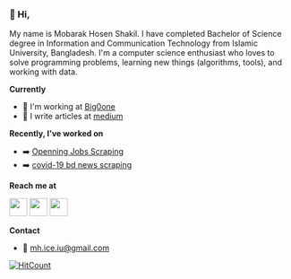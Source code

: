 ### :wave: Hi,

My name is Mobarak Hosen Shakil. I have completed Bachelor of Science degree in Information and Communication Technology from Islamic University, Bangladesh. I'm a computer science enthusiast who loves to solve programming problems, learning new things (algorithms, tools), and working with data.
 
**Currently**
- :office: I'm working at [Big0one](https://github.com/big0one)
- :pencil: I write articles at [medium](https://medium.com/imshakil)

**Recently, I've worked on**
- :arrow_right: [Openning Jobs Scraping](https://github.com/big0one/jobs-in-mail-bd)
- :arrow_right: [covid-19 bd news scraping](https://github.com/big0one/covid-19)

<!--
**Skills, I've achieved**
- Python
- C/C++
- Java
- HTML
- CSS
- SQL
-->

**Reach me at**

<a href="https://linkedin.com/in/imshakil" target="_blank"><img height="32" width="32" src="https://cdn.jsdelivr.net/npm/simple-icons@v3/icons/linkedin.svg" /></a>
<a href="https://twitter.com/mhiceiuk" target="_blank"><img width="32" height="32" src="https://cdn.jsdelivr.net/npm/simple-icons@v3/icons/twitter.svg" /></a>
<a href="https://instagram.com/mhshakil_ice_iu" target="_blank"><img width="32" height="32" src="https://cdn.jsdelivr.net/npm/simple-icons@v3/icons/instagram.svg" /></a>

**Contact**

- :email: mh.ice.iu@gmail.com


[![HitCount](http://hits.dwyl.com/imshakil/imshakil.svg)](http://hits.dwyl.com/imshakil/imshakil)
